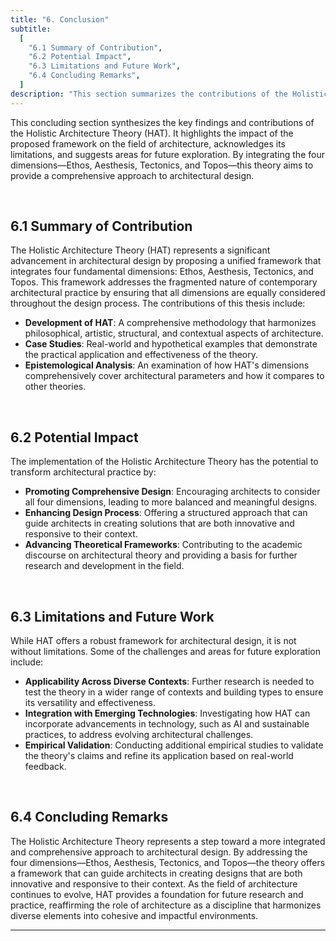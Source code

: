 ```yaml
---
title: "6. Conclusion"
subtitle:
  [
    "6.1 Summary of Contribution",
    "6.2 Potential Impact",
    "6.3 Limitations and Future Work",
    "6.4 Concluding Remarks",
  ]
description: "This section summarizes the contributions of the Holistic Architecture Theory (HAT), discusses its potential impact on architectural practice, addresses its limitations, and outlines directions for future research. The conclusion reflects on how the theory integrates Ethos, Aesthesis, Tectonics, and Topos to offer a unified approach to architectural design."
---
```


This concluding section synthesizes the key findings and contributions of the Holistic Architecture Theory (HAT). It highlights the impact of the proposed framework on the field of architecture, acknowledges its limitations, and suggests areas for future exploration. By integrating the four dimensions—Ethos, Aesthesis, Tectonics, and Topos—this theory aims to provide a comprehensive approach to architectural design.

&nbsp;

## 6.1 Summary of Contribution

The Holistic Architecture Theory (HAT) represents a significant advancement in architectural design by proposing a unified framework that integrates four fundamental dimensions: Ethos, Aesthesis, Tectonics, and Topos. This framework addresses the fragmented nature of contemporary architectural practice by ensuring that all dimensions are equally considered throughout the design process. The contributions of this thesis include:

- **Development of HAT**: A comprehensive methodology that harmonizes philosophical, artistic, structural, and contextual aspects of architecture.
- **Case Studies**: Real-world and hypothetical examples that demonstrate the practical application and effectiveness of the theory.
- **Epistemological Analysis**: An examination of how HAT's dimensions comprehensively cover architectural parameters and how it compares to other theories.

&nbsp;

## 6.2 Potential Impact

The implementation of the Holistic Architecture Theory has the potential to transform architectural practice by:

- **Promoting Comprehensive Design**: Encouraging architects to consider all four dimensions, leading to more balanced and meaningful designs.
- **Enhancing Design Process**: Offering a structured approach that can guide architects in creating solutions that are both innovative and responsive to their context.
- **Advancing Theoretical Frameworks**: Contributing to the academic discourse on architectural theory and providing a basis for further research and development in the field.

&nbsp;

## 6.3 Limitations and Future Work

While HAT offers a robust framework for architectural design, it is not without limitations. Some of the challenges and areas for future exploration include:

- **Applicability Across Diverse Contexts**: Further research is needed to test the theory in a wider range of contexts and building types to ensure its versatility and effectiveness.
- **Integration with Emerging Technologies**: Investigating how HAT can incorporate advancements in technology, such as AI and sustainable practices, to address evolving architectural challenges.
- **Empirical Validation**: Conducting additional empirical studies to validate the theory's claims and refine its application based on real-world feedback.

&nbsp;

## 6.4 Concluding Remarks

The Holistic Architecture Theory represents a step toward a more integrated and comprehensive approach to architectural design. By addressing the four dimensions—Ethos, Aesthesis, Tectonics, and Topos—the theory offers a framework that can guide architects in creating designs that are both innovative and responsive to their context. As the field of architecture continues to evolve, HAT provides a foundation for future research and practice, reaffirming the role of architecture as a discipline that harmonizes diverse elements into cohesive and impactful environments.

---
